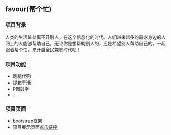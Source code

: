 ## favour(帮个忙)
### 项目背景
人类的生活处处离不开别人，在这个信息化的时代。人们越来越多的需求身边的人网上的人能够帮助自己，无论你是想帮助别人的，还是希望别人帮助自己的。一起跟着帮个忙，来开启全民兼职时代吧！
### 项目功能
* 跑腿代购
* 提箱干活
* P图敲字
* ...
### 项目页面
* bootstrap框架
* 项目展示页面[点击链接](http://xiebo0707.github.io/favour)
